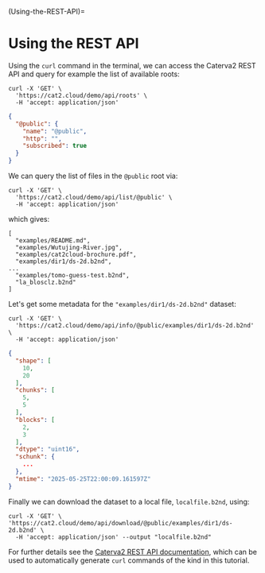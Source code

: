 (Using-the-REST-API)=
# Using the REST API
Using the ``curl`` command in the terminal, we can access the Caterva2 REST API and query for example the list of available roots:
```
curl -X 'GET' \
  'https://cat2.cloud/demo/api/roots' \
  -H 'accept: application/json'
```
```json
{
  "@public": {
    "name": "@public",
    "http": "",
    "subscribed": true
  }
}
```
We can query the list of files in the `@public` root via:
```
curl -X 'GET' \
  'https://cat2.cloud/demo/api/list/@public' \
  -H 'accept: application/json'
```
which gives:
```
[
  "examples/README.md",
  "examples/Wutujing-River.jpg",
  "examples/cat2cloud-brochure.pdf",
  "examples/dir1/ds-2d.b2nd",
...
  "examples/tomo-guess-test.b2nd",
  "la_blosclz.b2nd"
]
```
Let's get some metadata for the `"examples/dir1/ds-2d.b2nd"` dataset:
```
curl -X 'GET' \
  'https://cat2.cloud/demo/api/info/@public/examples/dir1/ds-2d.b2nd' \
  -H 'accept: application/json'
```
```json
{
  "shape": [
    10,
    20
  ],
  "chunks": [
    5,
    5
  ],
  "blocks": [
    2,
    3
  ],
  "dtype": "uint16",
  "schunk": {
    ...
  },
  "mtime": "2025-05-25T22:00:09.161597Z"
}

```
Finally we can download the dataset to a local file, `localfile.b2nd`, using:
```
curl -X 'GET' \
'https://cat2.cloud/demo/api/download/@public/examples/dir1/ds-2d.b2nd' \
  -H 'accept: application/json' --output "localfile.b2nd"
```
For further details see the [Caterva2 REST API documentation](https://cat2.cloud/demo/docs), which can be used to automatically generate ``curl`` commands of the kind in this tutorial.
